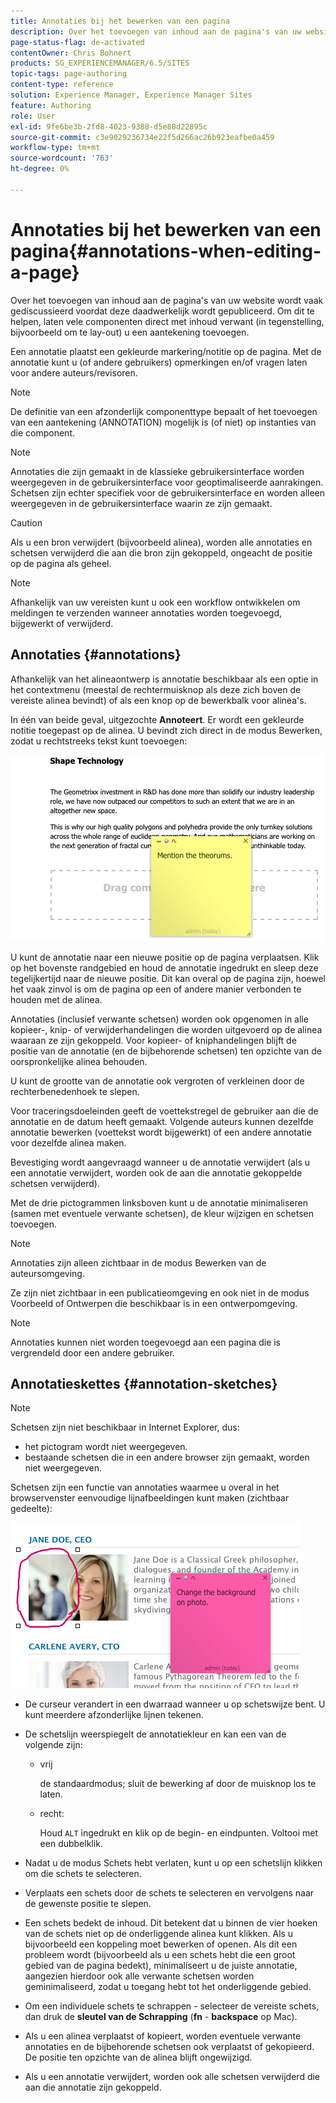```yaml
---
title: Annotaties bij het bewerken van een pagina
description: Over het toevoegen van inhoud aan de pagina's van uw website wordt vaak gediscussieerd voordat deze daadwerkelijk wordt gepubliceerd. Om dit te helpen, laten vele componenten direct met inhoud verwant u een aantekening toevoegen.
page-status-flag: de-activated
contentOwner: Chris Bohnert
products: SG_EXPERIENCEMANAGER/6.5/SITES
topic-tags: page-authoring
content-type: reference
solution: Experience Manager, Experience Manager Sites
feature: Authoring
role: User
exl-id: 9fe6be3b-2fd8-4023-9388-d5e80d22895c
source-git-commit: c3e9029236734e22f5d266ac26b923eafbe0a459
workflow-type: tm+mt
source-wordcount: '763'
ht-degree: 0%

---
```


# Annotaties bij het bewerken van een pagina{#annotations-when-editing-a-page}

Over het toevoegen van inhoud aan de pagina&#39;s van uw website wordt vaak gediscussieerd voordat deze daadwerkelijk wordt gepubliceerd. Om dit te helpen, laten vele componenten direct met inhoud verwant (in tegenstelling, bijvoorbeeld om te lay-out) u een aantekening toevoegen.

Een annotatie plaatst een gekleurde markering/notitie op de pagina. Met de annotatie kunt u (of andere gebruikers) opmerkingen en/of vragen laten voor andere auteurs/revisoren.

>[!NOTE]
>
>De definitie van een afzonderlijk componenttype bepaalt of het toevoegen van een aantekening (ANNOTATION) mogelijk is (of niet) op instanties van die component.

>[!NOTE]
>
>Annotaties die zijn gemaakt in de klassieke gebruikersinterface worden weergegeven in de gebruikersinterface voor geoptimaliseerde aanrakingen. Schetsen zijn echter specifiek voor de gebruikersinterface en worden alleen weergegeven in de gebruikersinterface waarin ze zijn gemaakt.

>[!CAUTION]
>
>Als u een bron verwijdert (bijvoorbeeld alinea), worden alle annotaties en schetsen verwijderd die aan die bron zijn gekoppeld, ongeacht de positie op de pagina als geheel.

>[!NOTE]
>
>Afhankelijk van uw vereisten kunt u ook een workflow ontwikkelen om meldingen te verzenden wanneer annotaties worden toegevoegd, bijgewerkt of verwijderd.

## Annotaties {#annotations}

Afhankelijk van het alineaontwerp is annotatie beschikbaar als een optie in het contextmenu (meestal de rechtermuisknop als deze zich boven de vereiste alinea bevindt) of als een knop op de bewerkbalk voor alinea&#39;s.

In één van beide geval, uitgezochte **Annoteert**. Er wordt een gekleurde notitie toegepast op de alinea. U bevindt zich direct in de modus Bewerken, zodat u rechtstreeks tekst kunt toevoegen:

![ chlimage_1-137 ](assets/chlimage_1-137.png)

U kunt de annotatie naar een nieuwe positie op de pagina verplaatsen. Klik op het bovenste randgebied en houd de annotatie ingedrukt en sleep deze tegelijkertijd naar de nieuwe positie. Dit kan overal op de pagina zijn, hoewel het vaak zinvol is om de pagina op een of andere manier verbonden te houden met de alinea.

Annotaties (inclusief verwante schetsen) worden ook opgenomen in alle kopieer-, knip- of verwijderhandelingen die worden uitgevoerd op de alinea waaraan ze zijn gekoppeld. Voor kopieer- of kniphandelingen blijft de positie van de annotatie (en de bijbehorende schetsen) ten opzichte van de oorspronkelijke alinea behouden.

U kunt de grootte van de annotatie ook vergroten of verkleinen door de rechterbenedenhoek te slepen.

Voor traceringsdoeleinden geeft de voettekstregel de gebruiker aan die de annotatie en de datum heeft gemaakt. Volgende auteurs kunnen dezelfde annotatie bewerken (voettekst wordt bijgewerkt) of een andere annotatie voor dezelfde alinea maken.

Bevestiging wordt aangevraagd wanneer u de annotatie verwijdert (als u een annotatie verwijdert, worden ook de aan die annotatie gekoppelde schetsen verwijderd).

Met de drie pictogrammen linksboven kunt u de annotatie minimaliseren (samen met eventuele verwante schetsen), de kleur wijzigen en schetsen toevoegen.

>[!NOTE]
>
>Annotaties zijn alleen zichtbaar in de modus Bewerken van de auteursomgeving.
>
>Ze zijn niet zichtbaar in een publicatieomgeving en ook niet in de modus Voorbeeld of Ontwerpen die beschikbaar is in een ontwerpomgeving.

>[!NOTE]
>
>Annotaties kunnen niet worden toegevoegd aan een pagina die is vergrendeld door een andere gebruiker.

## Annotatieskettes {#annotation-sketches}

>[!NOTE]
>
>Schetsen zijn niet beschikbaar in Internet Explorer, dus:
>
>* het pictogram wordt niet weergegeven.
>* bestaande schetsen die in een andere browser zijn gemaakt, worden niet weergegeven.
>

Schetsen zijn een functie van annotaties waarmee u overal in het browservenster eenvoudige lijnafbeeldingen kunt maken (zichtbaar gedeelte):

![ chlimage_1-138 ](assets/chlimage_1-138.png)

* De curseur verandert in een dwarraad wanneer u op schetswijze bent. U kunt meerdere afzonderlijke lijnen tekenen.
* De schetslijn weerspiegelt de annotatiekleur en kan een van de volgende zijn:

   * vrij

     de standaardmodus; sluit de bewerking af door de muisknop los te laten.

   * recht:

     Houd `ALT` ingedrukt en klik op de begin- en eindpunten. Voltooi met een dubbelklik.

* Nadat u de modus Schets hebt verlaten, kunt u op een schetslijn klikken om die schets te selecteren.
* Verplaats een schets door de schets te selecteren en vervolgens naar de gewenste positie te slepen.
* Een schets bedekt de inhoud. Dit betekent dat u binnen de vier hoeken van de schets niet op de onderliggende alinea kunt klikken. Als u bijvoorbeeld een koppeling moet bewerken of openen. Als dit een probleem wordt (bijvoorbeeld als u een schets hebt die een groot gebied van de pagina bedekt), minimaliseert u de juiste annotatie, aangezien hierdoor ook alle verwante schetsen worden geminimaliseerd, zodat u toegang hebt tot het onderliggende gebied.
* Om een individuele schets te schrappen - selecteer de vereiste schets, dan druk de **sleutel van de Schrapping** (**fn** - **backspace** op Mac).

* Als u een alinea verplaatst of kopieert, worden eventuele verwante annotaties en de bijbehorende schetsen ook verplaatst of gekopieerd. De positie ten opzichte van de alinea blijft ongewijzigd.
* Als u een annotatie verwijdert, worden ook alle schetsen verwijderd die aan die annotatie zijn gekoppeld.
